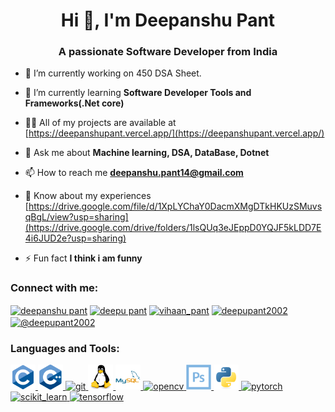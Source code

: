 <h1 align="center">Hi 👋, I'm Deepanshu Pant</h1>
<h3 align="center">A passionate Software Developer from India</h3>

- 🔭 I’m currently working on 450 DSA Sheet.

- 🌱 I’m currently learning **Software Developer Tools and Frameworks(.Net core)**

- 👨‍💻 All of my projects are available at [https://deepanshupant.vercel.app/](https://deepanshupant.vercel.app/)

- 💬 Ask me about **Machine learning, DSA, DataBase, Dotnet**

- 📫 How to reach me **deepanshu.pant14@gmail.com**

- 📄 Know about my experiences [https://drive.google.com/file/d/1XpLYChaY0DacmXMgDTkHKUzSMuvsqBgL/view?usp=sharing](https://drive.google.com/drive/folders/1lsQUq3eJEppD0YQJF5kLDD7E4i6JUD2e?usp=sharing)

- ⚡ Fun fact **I think i am funny**

<h3 align="left">Connect with me:</h3>
<p align="left">
<a href="https://linkedin.com/in/deepanshu pant" target="blank"><img align="center" src="https://raw.githubusercontent.com/rahuldkjain/github-profile-readme-generator/master/src/images/icons/Social/linked-in-alt.svg" alt="deepanshu pant" height="30" width="40" /></a>
<a href="https://kaggle.com/deepu pant" target="blank"><img align="center" src="https://raw.githubusercontent.com/rahuldkjain/github-profile-readme-generator/master/src/images/icons/Social/kaggle.svg" alt="deepu pant" height="30" width="40" /></a>
<a href="https://instagram.com/vihaan_pant" target="blank"><img align="center" src="https://raw.githubusercontent.com/rahuldkjain/github-profile-readme-generator/master/src/images/icons/Social/instagram.svg" alt="vihaan_pant" height="30" width="40" /></a>
<a href="https://www.codechef.com/users/deepupant2002" target="blank"><img align="center" src="https://cdn.jsdelivr.net/npm/simple-icons@3.1.0/icons/codechef.svg" alt="deepupant2002" height="30" width="40" /></a>
<a href="https://www.hackerrank.com/@deepupant2002" target="blank"><img align="center" src="https://raw.githubusercontent.com/rahuldkjain/github-profile-readme-generator/master/src/images/icons/Social/hackerrank.svg" alt="@deepupant2002" height="30" width="40" /></a>
</p>

<h3 align="left">Languages and Tools:</h3>
<p align="left"> <a href="https://www.cprogramming.com/" target="_blank"> <img src="https://raw.githubusercontent.com/devicons/devicon/master/icons/c/c-original.svg" alt="c" width="40" height="40"/> </a> <a href="https://www.w3schools.com/cpp/" target="_blank"> <img src="https://raw.githubusercontent.com/devicons/devicon/master/icons/cplusplus/cplusplus-original.svg" alt="cplusplus" width="40" height="40"/> </a> <a href="https://git-scm.com/" target="_blank"> <img src="https://www.vectorlogo.zone/logos/git-scm/git-scm-icon.svg" alt="git" width="40" height="40"/> </a> <a href="https://www.linux.org/" target="_blank"> <img src="https://raw.githubusercontent.com/devicons/devicon/master/icons/linux/linux-original.svg" alt="linux" width="40" height="40"/> </a> <a href="https://www.mysql.com/" target="_blank"> <img src="https://raw.githubusercontent.com/devicons/devicon/master/icons/mysql/mysql-original-wordmark.svg" alt="mysql" width="40" height="40"/> </a> <a href="https://opencv.org/" target="_blank"> <img src="https://www.vectorlogo.zone/logos/opencv/opencv-icon.svg" alt="opencv" width="40" height="40"/> </a> <a href="https://www.photoshop.com/en" target="_blank"> <img src="https://raw.githubusercontent.com/devicons/devicon/master/icons/photoshop/photoshop-line.svg" alt="photoshop" width="40" height="40"/> </a> <a href="https://www.python.org" target="_blank"> <img src="https://raw.githubusercontent.com/devicons/devicon/master/icons/python/python-original.svg" alt="python" width="40" height="40"/> </a> <a href="https://pytorch.org/" target="_blank"> <img src="https://www.vectorlogo.zone/logos/pytorch/pytorch-icon.svg" alt="pytorch" width="40" height="40"/> </a> <a href="https://scikit-learn.org/" target="_blank"> <img src="https://upload.wikimedia.org/wikipedia/commons/0/05/Scikit_learn_logo_small.svg" alt="scikit_learn" width="40" height="40"/> </a> <a href="https://www.tensorflow.org" target="_blank"> <img src="https://www.vectorlogo.zone/logos/tensorflow/tensorflow-icon.svg" alt="tensorflow" width="40" height="40"/> </a> </p>
